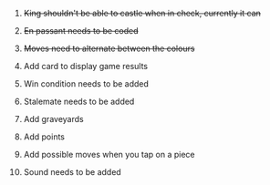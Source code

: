 1. ~~King shouldn't be able to castle when in check, currently it can~~

2. ~~En passant needs to be coded~~

3. ~~Moves need to alternate between the colours~~

4. Add card to display game results

5. Win condition needs to be added

6. Stalemate needs to be added

7. Add graveyards

8. Add points

9. Add possible moves when you tap on a piece

9. Sound needs to be added